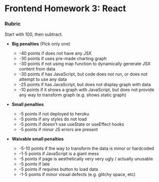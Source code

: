# Frontend Homework 3: React

### Rubric

Start with 100, then subtract.

* **Big penalties** (Pick only one)
    * -40 points if does not have any JSX
    * -30 points if uses pre-made charting graph
    * -30 points if not using map function to dynamically generate JSX content from data
    * -30 points if has JavaScript, but code does not run, or does not
      attempt to use any data
    * -25 points if has JavaScript, but does not display graph with data
    * -10 points if it shows a graph with JavaScript, but does not provide
      any way to transform graph (e.g. shows static graph)

* **Small penalties**
    * -5 points if not deployed to heroku
    * -5 points if any styles do not load
    * -5 points if doesn't use useState or useEffect hooks
    * -5 points if minor JS errors are present

* **Waivable small penalties**
    * -5-10 points if the way to transform the data is minor or hardcoded
    * -1-5 points if JavaScript is a giant mess
    * -5 points if page is aesthetically very very ugly / actually unusable
    * -5 points if late
    * -5 points if requires button to load data
    * -1-5 points if minor visual defects (e.g. glitchy space, etc)
